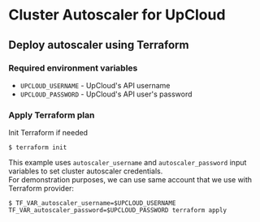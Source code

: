 # Cluster Autoscaler for UpCloud

## Deploy autoscaler using Terraform

### Required environment variables
- `UPCLOUD_USERNAME` - UpCloud's API username
- `UPCLOUD_PASSWORD` - UpCloud's API user's password

### Apply Terraform plan
Init Terraform if needed
```shell
$ terraform init
```

This example uses `autoscaler_username` and `autoscaler_password` input variables to set cluster autoscaler credentials.  
For demonstration purposes, we can use same account that we use with Terraform provider:
```shell
$ TF_VAR_autoscaler_username=$UPCLOUD_USERNAME TF_VAR_autoscaler_password=$UPCLOUD_PASSWORD terraform apply
```